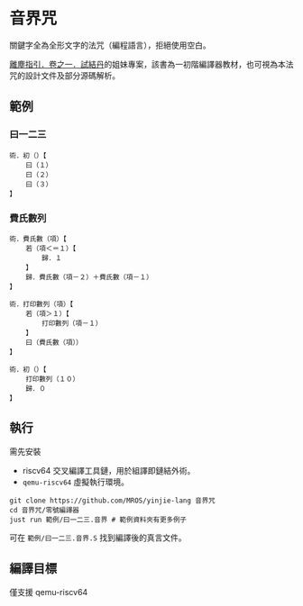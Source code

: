 # 音界咒

關鍵字全為全形文字的法咒（編程語言），拒絕使用空白。

[離塵指引．卷之一．試結丹](https://github.com/MROS/compiler_tutorial)的姐妹專案，該書為一初階編譯器教材，也可視為本法咒的設計文件及部分源碼解析。

## 範例

### 曰一二三

```音界
術．初（）【
    曰（１）
    曰（２）
    曰（３）
】
```

### 費氏數列
```
術．費氏數（項）【
    若（項＜＝１）【
        歸．１
    】
    歸．費氏數（項－２）＋費氏數（項－１）
】

術．打印數列（項）【
    若（項＞１）【
        打印數列（項－１）
    】
    曰（費氏數（項））
】

術．初（）【
    打印數列（１０）
    歸．０
】
```

## 執行

需先安裝

- riscv64 交叉編譯工具鏈，用於組譯即鏈結外術。
- `qemu-riscv64` 虛擬執行環境。

```
git clone https://github.com/MROS/yinjie-lang 音界咒
cd 音界咒/零號編譯器
just run 範例/曰一二三.音界 # 範例資料夾有更多例子
```

可在 `範例/曰一二三.音界.S` 找到編譯後的真言文件。

## 編譯目標
僅支援 qemu-riscv64

